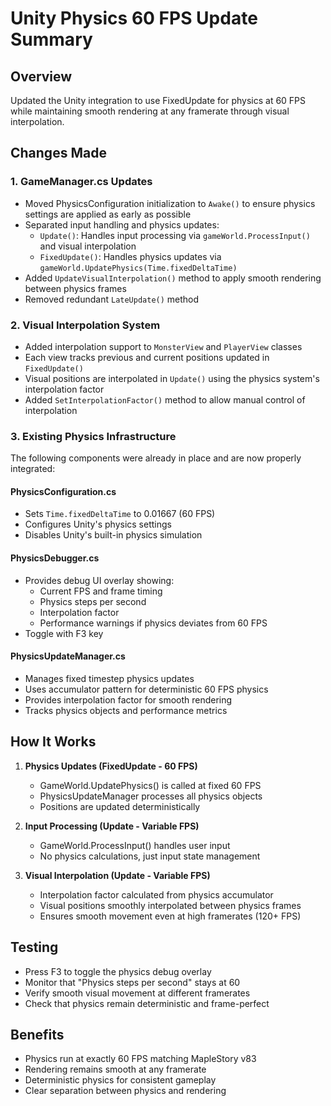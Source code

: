 # Unity Physics 60 FPS Update Summary

## Overview
Updated the Unity integration to use FixedUpdate for physics at 60 FPS while maintaining smooth rendering at any framerate through visual interpolation.

## Changes Made

### 1. GameManager.cs Updates
- Moved PhysicsConfiguration initialization to `Awake()` to ensure physics settings are applied as early as possible
- Separated input handling and physics updates:
  - `Update()`: Handles input processing via `gameWorld.ProcessInput()` and visual interpolation
  - `FixedUpdate()`: Handles physics updates via `gameWorld.UpdatePhysics(Time.fixedDeltaTime)`
- Added `UpdateVisualInterpolation()` method to apply smooth rendering between physics frames
- Removed redundant `LateUpdate()` method

### 2. Visual Interpolation System
- Added interpolation support to `MonsterView` and `PlayerView` classes
- Each view tracks previous and current positions updated in `FixedUpdate()`
- Visual positions are interpolated in `Update()` using the physics system's interpolation factor
- Added `SetInterpolationFactor()` method to allow manual control of interpolation

### 3. Existing Physics Infrastructure
The following components were already in place and are now properly integrated:

#### PhysicsConfiguration.cs
- Sets `Time.fixedDeltaTime` to 0.01667 (60 FPS)
- Configures Unity's physics settings
- Disables Unity's built-in physics simulation

#### PhysicsDebugger.cs
- Provides debug UI overlay showing:
  - Current FPS and frame timing
  - Physics steps per second
  - Interpolation factor
  - Performance warnings if physics deviates from 60 FPS
- Toggle with F3 key

#### PhysicsUpdateManager.cs
- Manages fixed timestep physics updates
- Uses accumulator pattern for deterministic 60 FPS physics
- Provides interpolation factor for smooth rendering
- Tracks physics objects and performance metrics

## How It Works

1. **Physics Updates (FixedUpdate - 60 FPS)**
   - GameWorld.UpdatePhysics() is called at fixed 60 FPS
   - PhysicsUpdateManager processes all physics objects
   - Positions are updated deterministically

2. **Input Processing (Update - Variable FPS)**
   - GameWorld.ProcessInput() handles user input
   - No physics calculations, just input state management

3. **Visual Interpolation (Update - Variable FPS)**
   - Interpolation factor calculated from physics accumulator
   - Visual positions smoothly interpolated between physics frames
   - Ensures smooth movement even at high framerates (120+ FPS)

## Testing
- Press F3 to toggle the physics debug overlay
- Monitor that "Physics steps per second" stays at 60
- Verify smooth visual movement at different framerates
- Check that physics remain deterministic and frame-perfect

## Benefits
- Physics run at exactly 60 FPS matching MapleStory v83
- Rendering remains smooth at any framerate
- Deterministic physics for consistent gameplay
- Clear separation between physics and rendering